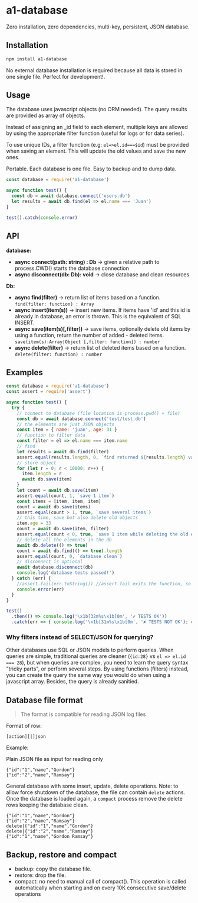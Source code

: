 # a1-database

Zero installation, zero dependencies, multi-key, persistent, JSON database.

## Installation

```bash
npm install a1-database
```

No external database installation is required because all data is stored in one single file. Perfect for development!.

## Usage

The database uses javascript objects (no ORM needed). The query results are provided as array of objects.

Instead of assigning an \_id field to each element, multiple keys are allowed by using the appropriate filter function (useful for logs or for data series).

To use unique IDs, a filter function (e.g: `el=>el.id===$id`) must be provided when saving an element. This will update the old values and save the new ones.

Portable. Each database is one file. Easy to backup and to dump data.

```javascript
const database = require('a1-database')

async function test() {
  const db = await database.connect('users.db')
  let results = await db.find(el => el.name === 'Juan')
}

test().catch(console.error)
```

## API

**database:**
- **async connect(path: string) : Db** -> given a relative path to process.CWD() starts the database connection
- **async disconnect(db: Db): void** -> close database and clean resources

**Db:**
- **async find(filter)** -> return list of items based on a function. `find(filter: function) : Array`
- **async insert(item(s))** -> insert new items. If items have 'id' and this id is already in database, an error is thrown. This is the equivalent of SQL INSERT.
- **async save(item(s)[,filter])** -> save items, optionally delete old items by using a function, return the number of added - deleted items. `save(item(s):Array|Object [,filter: function]) : number`
- **async delete(filter)** -> return list of deleted items based on a function. `delete(filter: function) : number`


## Examples

```javascript
const database = require('a1-database')
const assert = require('assert')

async function test() {
  try {
    // connect to database (file location is process.pwd() + file)
    const db = await database.connect('test/test.db')
    // the elements are just JSON objects
    const item = { name: 'juan', age: 31 }
    // function to filter data
    const filter = el => el.name === item.name
    // find
    let results = await db.find(filter)
    assert.equal(results.length, 0, `find returned ${results.length} values`)
    // store object
    for (let r = 0; r < 10000; r++) {
      item.length = r
      await db.save(item)
    }
    let count = await db.save(item)
    assert.equal(count, 1, `save 1 item`)
    const items = [item, item, item]
    count = await db.save(items)
    assert.equal(count > 1, true, `save several items`)
    // this time, save but also delete old objects
    item.age = 33
    count = await db.save(item, filter)
    assert.equal(count < 0, true, `save 1 item while deleting the old elements with the same 'name'`)
    // delete all the elements in the db
    await db.delete(() => true)
    count = await db.find(() => true).length
    assert.equal(count, 0, `database clean`)
    // disconnect is optional
    await database.disconnect(db)
    console.log('database tests passed!')
  } catch (err) {
    //assert.fail(err.toString()) //assert.fail exits the function, so the rejected promise is not fulfilled
    console.error(err)
  }
}

test()
  .then(() => console.log('\x1b[32m%s\x1b[0m', '✔ TESTS OK'))
  .catch(err => { console.log('\x1b[31m%s\x1b[0m', '✘ TESTS NOT OK'); console.error(err) })
```


### Why filters instead of SELECT/JSON for querying?

Other databases use SQL or JSON models to perform queries. When queries are simple, traditional queries are cleaner (`{id:28}` vs `el => el.id === 28`), but when queries are complex, you need to learn the query syntax "tricky parts", or perform several steps. By using functions (filters) instead, you can create the query the same way you would do when using a javascript array. Besides, the query is already sanitied.

## Database file format

> The format is compatible for reading JSON log files

Format of row:

`[action][|]json`

Example:

Plain JSON file as input for reading only

```
{"id":"1","name","Gordon"}
{"id":"2","name","Ramsay"}
```

General database with some insert, update, delete operations. Note: to allow force shutdown of the database, the file can contain `delete` actions. Once the database is loaded again, a `compact` process remove the delete rows keeping the database clean.

```
{"id":"1","name","Gordon"}
{"id":"2","name","Ramsay"}
delete|{"id":"1","name","Gordon"}
delete|{"id":"2","name","Ramsay"}
{"id":"1","name","Gordon Ramsay"}
```

## Backup, restore and compact

- backup: copy the database file.
- restore: drop the file. 
- compact: no need to manual call of compact(). This operation is called automatically when starting and on every 10K consecutive save/delete operations
